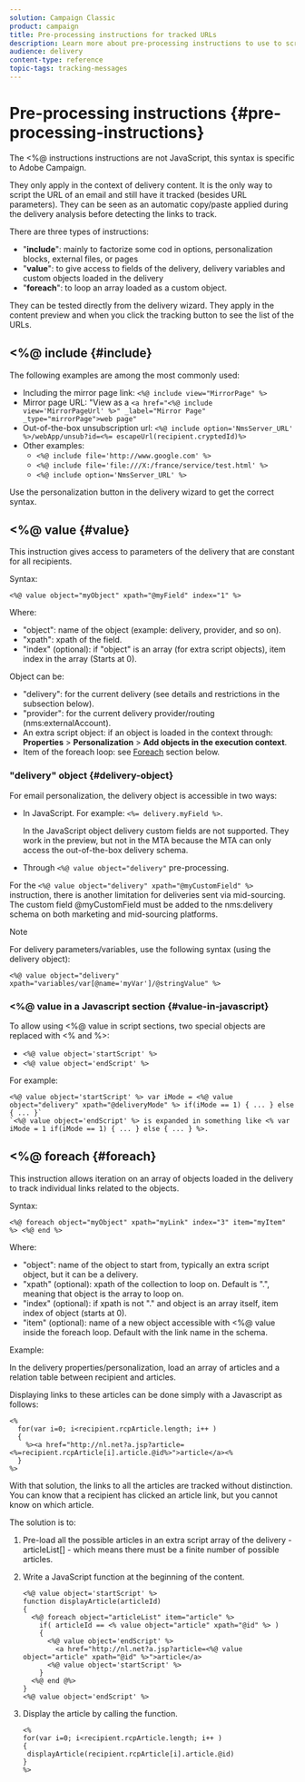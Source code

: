 ```yaml
---
solution: Campaign Classic
product: campaign
title: Pre-processing instructions for tracked URLs
description: Learn more about pre-processing instructions to use to script the URL of an email and still have it tracked.
audience: delivery
content-type: reference
topic-tags: tracking-messages
---
```


# Pre-processing instructions {#pre-processing-instructions}

The <%@ instructions instructions are not JavaScript, this syntax is specific to Adobe Campaign.

They only apply in the context of delivery content. It is the only way to script the URL of an email and still have it tracked (besides URL parameters). They can be seen as an automatic copy/paste applied during the delivery analysis before detecting the links to track.

There are three types of instructions:

* "**include**": mainly to factorize some cod in options, personalization blocks, external files, or pages
* "**value**": to give access to fields of the delivery, delivery variables and custom objects loaded in the delivery
* "**foreach**": to loop an array loaded as a custom object.

They can be tested directly from the delivery wizard. They apply in the content preview and when you click the tracking button to see the list of the URLs.

## <%@ include {#include}

The following examples are among the most commonly used:

* Including the mirror page link: `<%@ include view="MirrorPage" %>`
* Mirror page URL: "View as a `<a href="<%@ include view='MirrorPageUrl' %>" _label="Mirror Page" _type="mirrorPage">web page"`
* Out-of-the-box unsubscription url: `<%@ include option='NmsServer_URL' %>/webApp/unsub?id=<%= escapeUrl(recipient.cryptedId)%>`
* Other examples:
  * `<%@ include file='http://www.google.com' %>`
  * `<%@ include file='file:///X:/france/service/test.html' %>`
  * `<%@ include option='NmsServer_URL' %>`

Use the personalization button in the delivery wizard to get the correct syntax.

## <%@ value {#value}

This instruction gives access to parameters of the delivery that are constant for all recipients.

Syntax:

`<%@ value object="myObject" xpath="@myField" index="1" %>`

Where:

* "object": name of the object (example: delivery, provider, and so on).
* "xpath": xpath of the field.
* "index" (optional): if "object" is an array (for extra script objects), item index in the array (Starts at 0).

Object can be:

* "delivery": for the current delivery (see details and restrictions in the subsection below).
* "provider": for the current delivery provider/routing (nms:externalAccount).
* An extra script object: if an object is loaded in the context through: **Properties** > **Personalization** > **Add objects in the execution context**.
* Item of the foreach loop: see [Foreach](#foreach) section below.

### "delivery" object {#delivery-object}

For email personalization, the delivery object is accessible in two ways:

* In JavaScript. For example: `<%= delivery.myField %>`.

  In the JavaScript object delivery custom fields are not supported. They work in the preview, but not in the MTA because the MTA can only access the out-of-the-box delivery schema.

* Through `<%@ value object="delivery"` pre-processing.

For the `<%@ value object="delivery" xpath="@myCustomField" %>` instruction, there is another limitation for deliveries sent via mid-sourcing. The custom field @myCustomField must be added to the nms:delivery schema on both marketing and mid-sourcing platforms.

>[!NOTE]
>
>For delivery parameters/variables, use the following syntax (using the delivery object):
>
>`<%@ value object="delivery" xpath="variables/var[@name='myVar']/@stringValue" %>`

### <%@ value in a Javascript section {#value-in-javascript}

To allow using <%@ value in script sections, two special objects are replaced with <% and %>:

* `<%@ value object='startScript' %>`
* `<%@ value object='endScript' %>`

For example:

```
<%@ value object='startScript' %> var iMode = <%@ value object="delivery" xpath="@deliveryMode" %> if(iMode == 1) { ... } else { ... }`
`<%@ value object='endScript' %> is expanded in something like <% var iMode = 1 if(iMode == 1) { ... } else { ... } %>.
```

## <%@ foreach {#foreach}

This instruction allows iteration on an array of objects loaded in the delivery to track individual links related to the objects.

Syntax:

`<%@ foreach object="myObject" xpath="myLink" index="3" item="myItem" %> <%@ end %>`

Where:

* "object": name of the object to start from, typically an extra script object, but it can be a delivery.
* "xpath" (optional): xpath of the collection to loop on. Default is ".", meaning that object is the array to loop on.
* "index" (optional): if xpath is not "." and object is an array itself, item index of object (starts at 0).
* "item" (optional): name of a new object accessible with <%@ value inside the foreach loop. Default with the link name in the schema.

Example:

In the delivery properties/personalization, load an array of articles and a relation table between recipient and articles.

Displaying links to these articles can be done simply with a Javascript as follows:

```
<%
  for(var i=0; i<recipient.rcpArticle.length; i++ )
  {
    %><a href="http://nl.net?a.jsp?article=<%=recipient.rcpArticle[i].article.@id%>">article</a><%
  }
%>
```

With that solution, the links to all the articles are tracked without distinction. You can know that a recipient has clicked an article link, but you cannot know on which article.

The solution is to:

1. Pre-load all the possible articles in an extra script array of the delivery - articleList[] - which means there must be a finite number of possible articles.
1. Write a JavaScript function at the beginning of the content.

    ```
    <%@ value object='startScript' %>
    function displayArticle(articleId)
    {
      <%@ foreach object="articleList" item="article" %>
        if( articleId == <% value object="article" xpath="@id" %> ) 
        {
          <%@ value object='endScript' %>
            <a href="http://nl.net?a.jsp?article=<%@ value object="article" xpath="@id" %>">article</a>
          <%@ value object='startScript' %>
        } 
      <%@ end @%>
    }
    <%@ value object='endScript' %>
    ```
1. Display the article by calling the function.

    ```
    <%
    for(var i=0; i<recipient.rcpArticle.length; i++ )
    {
     displayArticle(recipient.rcpArticle[i].article.@id)
    }
    %>
    ```

